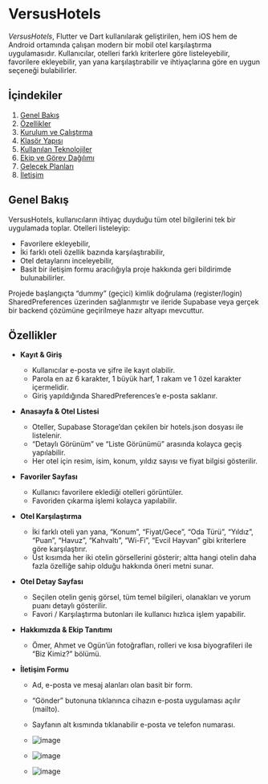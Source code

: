 # VersusHotels

*VersusHotels*, Flutter ve Dart kullanılarak geliştirilen, hem iOS hem de Android ortamında çalışan modern bir mobil otel karşılaştırma uygulamasıdır. Kullanıcılar, otelleri farklı kriterlere göre listeleyebilir, favorilere ekleyebilir, yan yana karşılaştırabilir ve ihtiyaçlarına göre en uygun seçeneği bulabilirler.

## İçindekiler

1. [Genel Bakış](#genel-bakış)  
2. [Özellikler](#özellikler)  
3. [Kurulum ve Çalıştırma](#kurulum-ve-çalıştırma)  
4. [Klasör Yapısı](#klasör-yapısı)  
5. [Kullanılan Teknolojiler](#kullanılan-teknolojiler)  
6. [Ekip ve Görev Dağılımı](#ekip-ve-görev-dağılımı)  
7. [Gelecek Planları](#gelecek-planları)  
8. [İletişim](#iletişim)

## Genel Bakış

VersusHotels, kullanıcıların ihtiyaç duyduğu tüm otel bilgilerini tek bir uygulamada toplar. Otelleri listeleyip:

- Favorilere ekleyebilir,  
- İki farklı oteli özellik bazında karşılaştırabilir,  
- Otel detaylarını inceleyebilir,  
- Basit bir iletişim formu aracılığıyla proje hakkında geri bildirimde bulunabilirler.

Projede başlangıçta “dummy” (geçici) kimlik doğrulama (register/login) SharedPreferences üzerinden sağlanmıştır ve ileride Supabase veya gerçek bir backend çözümüne geçirilmeye hazır altyapı mevcuttur.

## Özellikler

- **Kayıt & Giriş**  
  - Kullanıcılar e-posta ve şifre ile kayıt olabilir.  
  - Parola en az 6 karakter, 1 büyük harf, 1 rakam ve 1 özel karakter içermelidir.  
  - Giriş yapıldığında SharedPreferences’e e-posta saklanır.

- **Anasayfa & Otel Listesi**  
  - Oteller, Supabase Storage’dan çekilen bir hotels.json dosyası ile listelenir.  
  - “Detaylı Görünüm” ve “Liste Görünümü” arasında kolayca geçiş yapılabilir.  
  - Her otel için resim, isim, konum, yıldız sayısı ve fiyat bilgisi gösterilir.  

- **Favoriler Sayfası**  
  - Kullanıcı favorilere eklediği otelleri görüntüler.  
  - Favoriden çıkarma işlemi kolayca yapılabilir.

- **Otel Karşılaştırma**  
  - İki farklı oteli yan yana, “Konum”, “Fiyat/Gece”, “Oda Türü”, “Yıldız”, “Puan”, “Havuz”, “Kahvaltı”, “Wi-Fi”, “Evcil Hayvan” gibi kriterlere göre karşılaştırır.  
  - Üst kısımda her iki otelin görsellerini gösterir; altta hangi otelin daha fazla özelliğe sahip olduğu hakkında öneri metni sunar.

- **Otel Detay Sayfası**  
  - Seçilen otelin geniş görsel, tüm temel bilgileri, olanakları ve yorum puanı detaylı gösterilir.  
  - Favori / Karşılaştırma butonları ile kullanıcı hızlıca işlem yapabilir.

- **Hakkımızda & Ekip Tanıtımı**  
  - Ömer, Ahmet ve Ogün’ün fotoğrafları, rolleri ve kısa biyografileri ile “Biz Kimiz?” bölümü.

- **İletişim Formu**  
  - Ad, e-posta ve mesaj alanları olan basit bir form.  
  - “Gönder” butonuna tıklanınca cihazın e-posta uygulaması açılır (mailto).  
  - Sayfanın alt kısmında tıklanabilir e-posta ve telefon numarası.
 
  - ![image](https://github.com/user-attachments/assets/c9406979-ab4d-4259-9cd4-5d6db9a1d748)
  - ![image](https://github.com/user-attachments/assets/c1651f26-70a8-46c0-ada3-ed33053c9c1c)
  - ![image](https://github.com/user-attachments/assets/f6339ee9-acf6-4af5-a3a8-723c3b3c280a)



